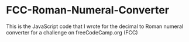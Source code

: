 # FCC-Roman-Numeral-Converter
This is the JavaScript code that I wrote for the decimal to Roman numeral converter for a challenge on freeCodeCamp.org (FCC)
